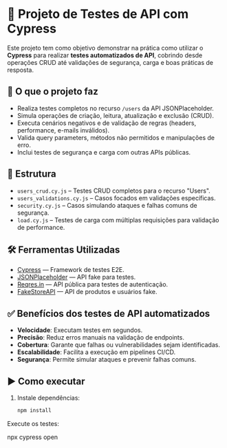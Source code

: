# 🚀 Projeto de Testes de API com Cypress

Este projeto tem como objetivo demonstrar na prática como utilizar o **Cypress** para realizar **testes automatizados de API**, cobrindo desde operações CRUD até validações de segurança, carga e boas práticas de resposta.

## 🧪 O que o projeto faz

- Realiza testes completos no recurso `/users` da API JSONPlaceholder.
- Simula operações de criação, leitura, atualização e exclusão (CRUD).
- Executa cenários negativos e de validação de regras (headers, performance, e-mails inválidos).
- Valida query parameters, métodos não permitidos e manipulações de erro.
- Inclui testes de segurança e carga com outras APIs públicas.

## 📂 Estrutura

- `users_crud.cy.js` – Testes CRUD completos para o recurso "Users".
- `users_validations.cy.js` – Casos focados em validações específicas.
- `security.cy.js` – Casos simulando ataques e falhas comuns de segurança.
- `load.cy.js` – Testes de carga com múltiplas requisições para validação de performance.

## 🛠️ Ferramentas Utilizadas

- [Cypress](https://www.cypress.io/) — Framework de testes E2E.
- [JSONPlaceholder](https://jsonplaceholder.typicode.com/) — API fake para testes.
- [Reqres.in](https://reqres.in/) — API pública para testes de autenticação.
- [FakeStoreAPI](https://fakestoreapi.com/) — API de produtos e usuários fake.

## ✅ Benefícios dos testes de API automatizados

- **Velocidade**: Executam testes em segundos.
- **Precisão**: Reduz erros manuais na validação de endpoints.
- **Cobertura**: Garante que falhas ou vulnerabilidades sejam identificadas.
- **Escalabilidade**: Facilita a execução em pipelines CI/CD.
- **Segurança**: Permite simular ataques e prevenir falhas comuns.

## ▶️ Como executar

1. Instale dependências:
   ```bash
   npm install

Execute os testes:

npx cypress open

